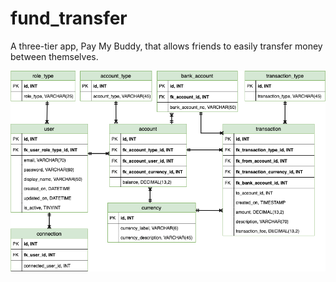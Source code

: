 # fund_transfer

A three-tier app, Pay My Buddy, that allows friends to easily transfer money between themselves.

![diagrams](https://github.com/toastnjamz/fund_transfer/blob/master/diagrams/Entity%20Relationship%20Diagram.png)

